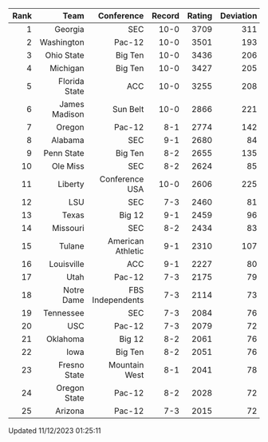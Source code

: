 | Rank  | Team                 | Conference           | Record   | Rating | Deviation |
| ---:  | ---:                 | ---:                 | ---:     | ---:   | ---:      |
| 1     | Georgia              | SEC                  | 10-0     | 3709   | 311       |
| 2     | Washington           | Pac-12               | 10-0     | 3501   | 193       |
| 3     | Ohio State           | Big Ten              | 10-0     | 3436   | 206       |
| 4     | Michigan             | Big Ten              | 10-0     | 3427   | 205       |
| 5     | Florida State        | ACC                  | 10-0     | 3255   | 208       |
| 6     | James Madison        | Sun Belt             | 10-0     | 2866   | 221       |
| 7     | Oregon               | Pac-12               | 8-1      | 2774   | 142       |
| 8     | Alabama              | SEC                  | 9-1      | 2680   | 84        |
| 9     | Penn State           | Big Ten              | 8-2      | 2655   | 135       |
| 10    | Ole Miss             | SEC                  | 8-2      | 2624   | 85        |
| 11    | Liberty              | Conference USA       | 10-0     | 2606   | 225       |
| 12    | LSU                  | SEC                  | 7-3      | 2460   | 81        |
| 13    | Texas                | Big 12               | 9-1      | 2459   | 96        |
| 14    | Missouri             | SEC                  | 8-2      | 2434   | 83        |
| 15    | Tulane               | American Athletic    | 9-1      | 2310   | 107       |
| 16    | Louisville           | ACC                  | 9-1      | 2227   | 80        |
| 17    | Utah                 | Pac-12               | 7-3      | 2175   | 79        |
| 18    | Notre Dame           | FBS Independents     | 7-3      | 2114   | 73        |
| 19    | Tennessee            | SEC                  | 7-3      | 2084   | 76        |
| 20    | USC                  | Pac-12               | 7-3      | 2079   | 72        |
| 21    | Oklahoma             | Big 12               | 8-2      | 2061   | 76        |
| 22    | Iowa                 | Big Ten              | 8-2      | 2051   | 76        |
| 23    | Fresno State         | Mountain West        | 8-1      | 2041   | 78        |
| 24    | Oregon State         | Pac-12               | 8-2      | 2028   | 72        |
| 25    | Arizona              | Pac-12               | 7-3      | 2015   | 72        |

Updated 11/12/2023 01:25:11

